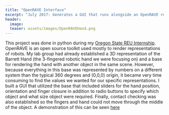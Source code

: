 ```yaml
---
title: "OpenRAVE Interface"
excerpt: "July 2017: Generates a GUI that runs alongside an OpenRAVE rendering to allow easier adjustments."
header:
  image: 
  teaser: assets/images/OpenRAVEHand.png
---
```


This project was done in python during my [Oregon State REU Internship](https://vlthrasher.github.io/work/01OSU/).  OpenRAVE is an open source toolkit used mostly to render representations of robots.  My lab group had already established a 3D representation of the Barrett Hand (the 3-fingered robotic hand we were focusing on) and a base for rendering the hand with another object in the same scene.  However, because everything in this base was represented by numbers on a different system than the typical 360 degrees and (0,0,0) origin, it became very time consuming to find the values we wanted for our specific representations.  I built a GUI that utilized the base that included sliders for the hand position, orientation and finger closure in addition to radio buttons to specify which object and what size object were required.  Finally, contact checking was also established so the fingers and hand could not move through the middle of the object.  A demonstration of this can be seen [here](../assets/images/out-5.mp4)
